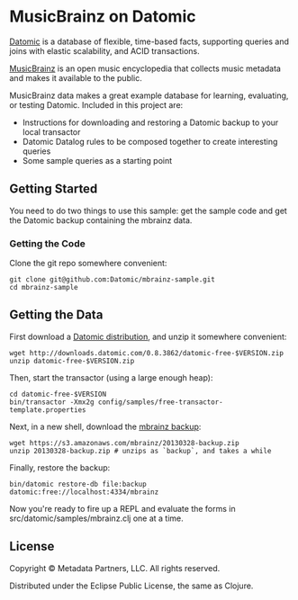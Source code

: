 # MusicBrainz on Datomic

[Datomic](http://datomic.com) is a database of flexible, time-based
facts, supporting queries and joins with elastic scalability, and ACID
transactions.

[MusicBrainz](http://musicbrainz.org) is an open music encyclopedia
that collects music metadata and makes it available to the public.

MusicBrainz data makes a great example database for learning,
evaluating, or testing Datomic.  Included in this project are:

* Instructions for downloading and restoring a Datomic backup to your local transactor
* Datomic Datalog rules to be composed together to create interesting queries
* Some sample queries as a starting point

## Getting Started

You need to do two things to use this sample: get the sample code and
get the Datomic backup containing the mbrainz data.

### Getting the Code

Clone the git repo somewhere convenient:

    git clone git@github.com:Datomic/mbrainz-sample.git
    cd mbrainz-sample

## Getting the Data

First download a [Datomic distribution](http://www.datomic.com/get-datomic.html), and unzip it somewhere convenient:

    wget http://downloads.datomic.com/0.8.3862/datomic-free-$VERSION.zip
    unzip datomic-free-$VERSION.zip

Then, start the transactor (using a large enough heap):

    cd datomic-free-$VERSION
    bin/transactor -Xmx2g config/samples/free-transactor-template.properties

Next, in a new shell, download the
[mbrainz backup](https://s3.amazonaws.com/mbrainz/20130328-backup.zip):

    wget https://s3.amazonaws.com/mbrainz/20130328-backup.zip
    unzip 20130328-backup.zip # unzips as `backup`, and takes a while

Finally, restore the backup:

    bin/datomic restore-db file:backup datomic:free://localhost:4334/mbrainz

Now you're ready to fire up a REPL and evaluate the forms in
src/datomic/samples/mbrainz.clj one at a time.

## License

Copyright © Metadata Partners, LLC. All rights reserved.

Distributed under the Eclipse Public License, the same as Clojure.
